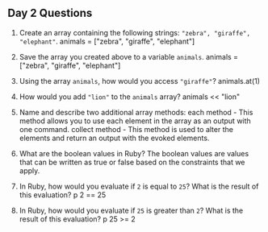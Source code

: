 ## Day 2 Questions

1. Create an array containing the following strings: `"zebra", "giraffe", "elephant"`.
animals = ["zebra", "giraffe", "elephant"]

1. Save the array you created above to a variable `animals`.
animals = ["zebra", "giraffe", "elephant"]

1. Using the array `animals`, how would you access `"giraffe"`?
animals.at(1)

1. How would you add `"lion"` to the `animals` array?
animals << "lion"

1. Name and describe two additional array methods:
each method - This method allows you to use each element in the array as an output with one command.
collect method - This method is used to alter the elements and return an output with the evoked elements.

1. What are the boolean values in Ruby?
The boolean values are values that can be written as true or false based on the constraints that we apply.

1. In Ruby, how would you evaluate if `2` is equal to `25`? What is the result of this evaluation?
p 2 == 25

1. In Ruby, how would you evaluate if `25` is greater than `2`? What is the result of this evaluation?
p 25 >= 2
